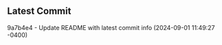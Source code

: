 
## Latest Commit
9a7b4e4 - Update README with latest commit info (2024-09-01 11:49:27 -0400) <Yunxi-Zhou>
